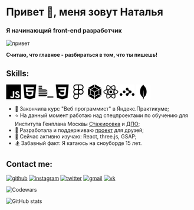 # Привет 👋, меня зовут Наталья
### Я начинающий front-end разработчик
<img src="https://media4.giphy.com/media/Wj7lNjMNDxSmc/giphy.gif?cid=ecf05e47jjum9i5qcx0wao85qsjndvhbg7ob1aioadot7m93&rid=giphy.gif&ct=g" alt="привет" height = "250">

**Считаю, что главное - разбираться в том, что ты пишешь!**

## Skills:
<img src="./img/javascript.svg" alt="JS" width = "40"> <img src="./img/html5.svg" alt="HTML5" width = "40"> <img src="./img/bem.svg" alt="bem" width = "40"> <img src="./img/css3.svg" alt="CSS3" width = "40"> <img src="./img/figma.svg" alt="Figma" width = "40"> <img src="./img/webpack.svg" alt="webpack" width = "40"> <img src="./img/react.svg" alt="react" width = "40"> <img src="./img/reactrouter.svg" alt="reactrouter" width = "40"> <img src="./img/mongodb.svg" alt="mongodb" width = "40">

- 📝 Закончила курс "Веб программист" в Яндекс.Практикуме;
- ⭐ На данный момент работаю над спецпроектами по обучению для Института Генплана Москвы [Стажировка](https://inkinyam.github.io/internship-pages/) и [ДПО](https://inkinyam.github.io/education/);
- 🐣 Разработала и поддерживаю [проект](https://p-automation.ru/) для друзей;
- 🌱 Сейчас активно изучаю: React, three.js, GSAP;
- 🏂 Забавный факт: Я катаюсь на сноуборде 15 лет.

## Contact me:
[<img src='https://cdn.jsdelivr.net/npm/simple-icons@3.0.1/icons/github.svg' alt='github' height='30'>](https://github.com/inkinyam)  [<img src='https://cdn.jsdelivr.net/npm/simple-icons@3.0.1/icons/instagram.svg' alt='instagram' height='30'>](https://www.instagram.com/i_n_k_i_/)  [<img src='https://cdn.jsdelivr.net/npm/simple-icons@3.0.1/icons/twitter.svg' alt='twitter' height='30'>](https://twitter.com/i_n_k_i)  [<img src='https://cdn.jsdelivr.net/npm/simple-icons@3.0.1/icons/gmail.svg' alt='gmail' height='30'>](mailto:salomon.pulse@gmail.com) [<img src='https://cdn.jsdelivr.net/npm/simple-icons@3.0.1/icons/vk.svg' alt='vk' height='30'>](https://vk.com/i_n_k_i)

<img src="https://www.codewars.com/users/inkinyam/badges/small" alt="Codewars">

![GitHub stats](https://github-readme-stats.vercel.app/api?username=inkinyam&show_icons=true)

